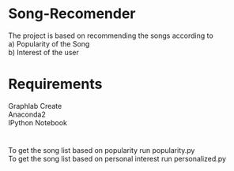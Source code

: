 # Song-Recomender
The project is based on recommending the songs according to  
a) Popularity of the Song  
b) Interest of the user
# Requirements
Graphlab Create  
Anaconda2  
IPython Notebook 
# 
To get the song list based on popularity run popularity.py  
To get the song list based on personal interest run personalized.py


